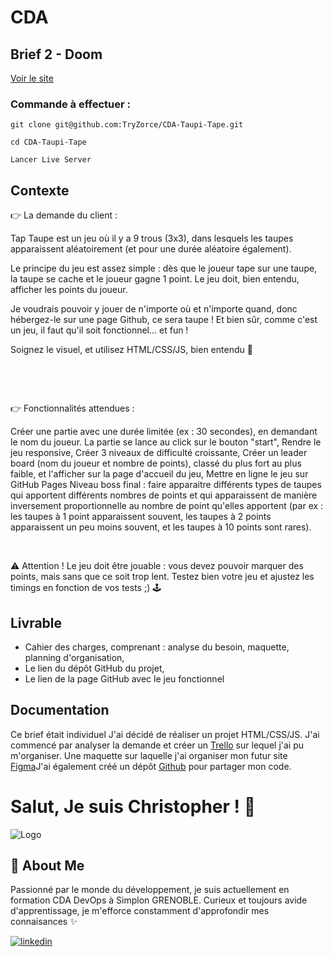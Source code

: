 
# CDA

## Brief 2 - Doom

[Voir le site](https://tryzorce.github.io/CDA-Taupi-Tape/)
### Commande à effectuer :

```shell
git clone git@github.com:TryZorce/CDA-Taupi-Tape.git
```

```shell
cd CDA-Taupi-Tape
```

```shell
Lancer Live Server
```


## Contexte

👉 La demande du client :

Tap Taupe est un jeu où il y a 9 trous (3x3), dans lesquels les taupes apparaissent aléatoirement (et pour une durée aléatoire également).

Le principe du jeu est assez simple : dès que le joueur tape sur une taupe, la taupe se cache et le joueur gagne 1 point. Le jeu doit, bien entendu, afficher les points du joueur.

Je voudrais pouvoir y jouer de n'importe où et n'importe quand, donc hébergez-le sur une page Github, ce sera taupe ! Et bien sûr, comme c'est un jeu, il faut qu'il soit fonctionnel... et fun !

Soignez le visuel, et utilisez HTML/CSS/JS, bien entendu 🙂

​

​

👉 Fonctionnalités attendues :

Créer une partie avec une durée limitée (ex : 30 secondes), en demandant le nom du joueur. La partie se lance au click sur le bouton "start",
Rendre le jeu responsive,
Créer 3 niveaux de difficulté croissante,
Créer un leader board (nom du joueur et nombre de points), classé du plus fort au plus faible, et l'afficher sur la page d'accueil du jeu,
Mettre en ligne le jeu sur GitHub Pages
Niveau boss final : faire apparaitre différents types de taupes qui apportent différents nombres de points et qui apparaissent de manière inversement proportionnelle au nombre de point qu'elles apportent (par ex : les taupes à 1 point apparaissent souvent, les taupes à 2 points apparaissent un peu moins souvent, et les taupes à 10 points sont rares).
​

​

⚠️ Attention ! Le jeu doit être jouable : vous devez pouvoir marquer des points, mais sans que ce soit trop lent. Testez bien votre jeu et ajustez les timings en fonction de vos tests ;) 🕹
​
## Livrable

- Cahier des charges, comprenant : analyse du besoin, maquette, planning d'organisation,  
- Le lien du dépôt GitHub du projet,
- Le lien de la page GitHub avec le jeu fonctionnel
## Documentation

Ce brief était individuel
J'ai décidé de réaliser un projet HTML/CSS/JS. J'ai commencé par analyser la demande et créer un [Trello](https://trello.com/invite/b/SflgIn7j/ATTI1758d552b9ce2e12a804aa4546b03f3fC7370D02/taupitape) sur lequel j'ai pu m'organiser. 
Une maquette sur laquelle j'ai organiser mon futur site [Figma](https://www.figma.com/file/dSw9IXM34VsiIxuqTyPYNw/Untitled?type=design&node-id=0%3A1&mode=design&t=tyX8pYccxOMkTicn-1)J'ai également créé un dépôt [Github](https://github.com/TryZorce/CDA-Taupi-Tape) pour partager mon code.

# Salut, Je suis Christopher ! 👋
![Logo](https://i.ibb.co/r6BjgG6/Photo-Simplon.jpg)


## 🚀 About Me

Passionné par le monde du développement, je suis actuellement en formation CDA DevOps à Simplon GRENOBLE. Curieux et toujours avide d'apprentissage, je m'efforce constamment d'approfondir mes connaisances ✨


[![linkedin](https://img.shields.io/badge/linkedin-0A66C2?style=for-the-badge&logo=linkedin&logoColor=white)](https://www.linkedin.com/)
